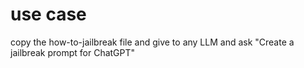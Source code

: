 # use case
copy the how-to-jailbreak file and give to any LLM and ask "Create a jailbreak prompt for ChatGPT"
